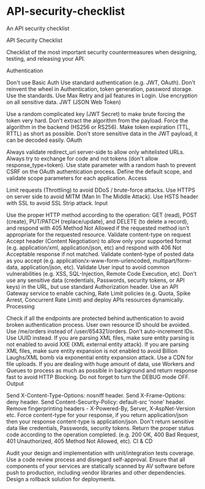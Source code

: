 # API-security-checklist
An API security checklist

API Security Checklist

Checklist of the most important security countermeasures when designing, testing, and releasing your API.

Authentication

 Don't use Basic Auth Use standard authentication (e.g. JWT, OAuth).
 Don't reinvent the wheel in Authentication, token generation, password storage. Use the standards.
 Use Max Retry and jail features in Login.
 Use encryption on all sensitive data.
JWT (JSON Web Token)

 Use a random complicated key (JWT Secret) to make brute forcing the token very hard.
 Don't extract the algorithm from the payload. Force the algorithm in the backend (HS256 or RS256).
 Make token expiration (TTL, RTTL) as short as possible.
 Don't store sensitive data in the JWT payload, it can be decoded easily.
OAuth

 Always validate redirect_uri server-side to allow only whitelisted URLs.
 Always try to exchange for code and not tokens (don't allow response_type=token).
 Use state parameter with a random hash to prevent CSRF on the OAuth authentication process.
 Define the default scope, and validate scope parameters for each application.
Access

 Limit requests (Throttling) to avoid DDoS / brute-force attacks.
 Use HTTPS on server side to avoid MITM (Man In The Middle Attack).
 Use HSTS header with SSL to avoid SSL Strip attack.
Input

 Use the proper HTTP method according to the operation: GET (read), POST (create), PUT/PATCH (replace/update), and DELETE (to delete a record), and respond with 405 Method Not Allowed if the requested method isn't appropriate for the requested resource.
 Validate content-type on request Accept header (Content Negotiation) to allow only your supported format (e.g. application/xml, application/json, etc) and respond with 406 Not Acceptable response if not matched.
 Validate content-type of posted data as you accept (e.g. application/x-www-form-urlencoded, multipart/form-data, application/json, etc).
 Validate User input to avoid common vulnerabilities (e.g. XSS, SQL-Injection, Remote Code Execution, etc).
 Don't use any sensitive data (credentials, Passwords, security tokens, or API keys) in the URL, but use standard Authorization header.
 Use an API Gateway service to enable caching, Rate Limit policies (e.g. Quota, Spike Arrest, Concurrent Rate Limit) and deploy APIs resources dynamically.
Processing

 Check if all the endpoints are protected behind authentication to avoid broken authentication process.
 User own resource ID should be avoided. Use /me/orders instead of /user/654321/orders.
 Don't auto-increment IDs. Use UUID instead.
 If you are parsing XML files, make sure entity parsing is not enabled to avoid XXE (XML external entity attack).
 If you are parsing XML files, make sure entity expansion is not enabled to avoid Billion Laughs/XML bomb via exponential entity expansion attack.
 Use a CDN for file uploads.
 If you are dealing with huge amount of data, use Workers and Queues to process as much as possible in background and return response fast to avoid HTTP Blocking.
 Do not forget to turn the DEBUG mode OFF.
Output

 Send X-Content-Type-Options: nosniff header.
 Send X-Frame-Options: deny header.
 Send Content-Security-Policy: default-src 'none' header.
 Remove fingerprinting headers - X-Powered-By, Server, X-AspNet-Version etc.
 Force content-type for your response, if you return application/json then your response content-type is application/json.
 Don't return sensitive data like credentials, Passwords, security tokens.
 Return the proper status code according to the operation completed. (e.g. 200 OK, 400 Bad Request, 401 Unauthorized, 405 Method Not Allowed, etc).
CI & CD

 Audit your design and implementation with unit/integration tests coverage.
 Use a code review process and disregard self-approval.
 Ensure that all components of your services are statically scanned by AV software before push to production, including vendor libraries and other dependencies.
 Design a rollback solution for deployments.
